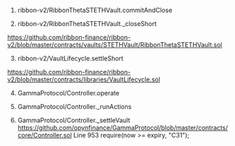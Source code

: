 
1. ribbon-v2/RibbonThetaSTETHVault.commitAndClose

2. ribbon-v2/RibbonThetaSTETHVault._closeShort

https://github.com/ribbon-finance/ribbon-v2/blob/master/contracts/vaults/STETHVault/RibbonThetaSTETHVault.sol

3. ribbon-v2/VaultLifecycle.settleShort

https://github.com/ribbon-finance/ribbon-v2/blob/master/contracts/libraries/VaultLifecycle.sol

4. GammaProtocol/Controller.operate

5. GammaProtocol/Controller._runActions

6. GammaProtocol/Controller._settleVault 
https://github.com/opynfinance/GammaProtocol/blob/master/contracts/core/Controller.sol
Line 953 require(now >= expiry, "C31");
